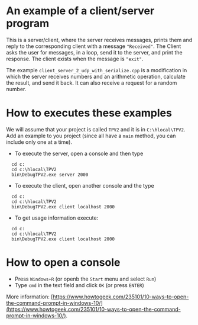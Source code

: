 # An example of a client/server program

This is a server/client, where the server receives messages, prints them and reply to the corresponding client with a message ``"Received"``. The Client asks the user for  messages, in a loop, send it to the server, and print the response. The client exists when the message is ``"exit"``.

The example ``client_server_2_udp_with_serialize.cpp`` is a modification in which the server receives numbers and an arithmetic operation, calculate the result, and send it back. It can also receive a request for a random number.


# How to executes these examples

We will assume that your project is called ``TPV2`` and it is in ``C:\hlocal\TPV2``. Add an example to you project (since all have a ``main`` method, you can include only one at a time).

- To execute the server, open a console and then type

```
  cd c:
  cd c:\hlocal\TPV2
  bin\DebugTPV2.exe server 2000
```

- To execute the client, open another console and the type
  
```
  cd c:
  cd c:\hlocal\TPV2
  bin\DebugTPV2.exe client localhost 2000
```
  
- To get usage information execute:

```
  cd c:
  cd c:\hlocal\TPV2
  bin\DebugTPV2.exe client localhost 2000
```


# How to open a console

- Press ``Windows+R`` (or openb the ``Start`` menu and select ``Run``)
- Type ``cmd`` in the text field and click ``OK`` (or press ``ENTER``)  


More information: [https://www.howtogeek.com/235101/10-ways-to-open-the-command-prompt-in-windows-10/](https://www.howtogeek.com/235101/10-ways-to-open-the-command-prompt-in-windows-10/).
